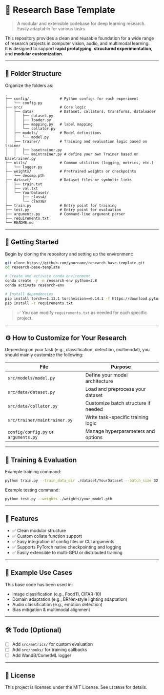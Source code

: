 # 🧠 Research Base Template

> A modular and extensible codebase for deep learning research.  
> Easily adaptable for various tasks

This repository provides a clean and reusable foundation for a wide range of research projects in computer vision, audio, and multimodal learning.  
It is designed to support **rapid prototyping**, **structured experimentation**, and **modular customization**.

---

## 📁 Folder Structure

Organize the folders as:

```
.
├── config/              # Python configs for each experiment
│   └── config.py
├── src/                 # Core logic
│   ├── data/            # Dataset, collators, transforms, dataloader
│   │   ├── dataset.py
│   │   ├── loader.py
│   │   ├── mapping.py   # label mapping
│   │   └── collator.py
│   ├── models/          # Model definitions 
│   │   └── model.py
│   ├── trainer/         # Training and evaluation logic based on trainer
│   │   ├── basetrainer.py
│   │   └── maintrainer.py # define your own Trainer based on basetrainer.py
├── utils/               # Common utilities (logging, metrics, etc.)
│   └── logger.py
├── weights/             # Pretrained weights or checkpoints
│   └── decomp.pth
├── dataset/             # Dataset files or symbolic links
│   ├── train.txt
│   ├── val.txt
│   └── YourDataset/
│       ├── classA/
│       └── classB/
├── train.py             # Entry point for training
├── test.py              # Entry point for evaluation
├── arguments.py         # Command-line argument parser
├── requirements.txt
└── README.md
```

---

## 🚀 Getting Started

Begin by cloning the repository and setting up the environment:

```bash
git clone https://github.com/yourname/research-base-template.git
cd research-base-template

# Create and activate conda environment
conda create -y -n research-env python=3.8
conda activate research-env

# Install dependencies
pip install torch==1.13.1 torchvision==0.14.1 -f https://download.pytorch.org/whl/torch_stable.html
pip install -r requirements.txt
```

> ✅ You can modify `requirements.txt` as needed for each specific project.

---

## ⚙️ How to Customize for Your Research

Depending on your task (e.g., classification, detection, multimodal), you should mainly customize the following:

| File                        | Purpose                                  |
|----------------------------|------------------------------------------|
| `src/models/model.py`      | Define your model architecture           |
| `src/data/dataset.py`      | Load and preprocess your dataset         |
| `src/data/collator.py`     | Customize batch structure if needed      |
| `src/trainer/maintrainer.py` | Write task-specific training logic     |
| `config/config.py` or `arguments.py` | Manage hyperparameters and options |

---

## 🏁 Training & Evaluation

Example training command:

```bash
python train.py --train_data_dir ./dataset/YourDataset --batch_size 32 --epochs 100
```

Example testing command:

```bash
python test.py --weights ./weights/your_model.pth
```

---

## 📌 Features

- ✅ Clean modular structure
- ✅ Custom collate function support
- ✅ Easy integration of config files or CLI arguments
- ✅ Supports PyTorch native checkpointing and logging
- ✅ Easily extensible to multi-GPU or distributed training

---

## 🧪 Example Use Cases

This base code has been used in:

- Image classification (e.g., Food11, CIFAR-10)
- Domain adaptation (e.g., BRNet-style lighting adaptation)
- Audio classification (e.g., emotion detection)
- Bias mitigation & multimodal alignment

---

## 🛠️ Todo (Optional)

- [ ] Add `src/metrics/` for custom evaluation
- [ ] Add `src/hooks/` for training callbacks
- [ ] Add WandB/CometML logger

---

## 📄 License

This project is licensed under the MIT License. See `LICENSE` for details.
